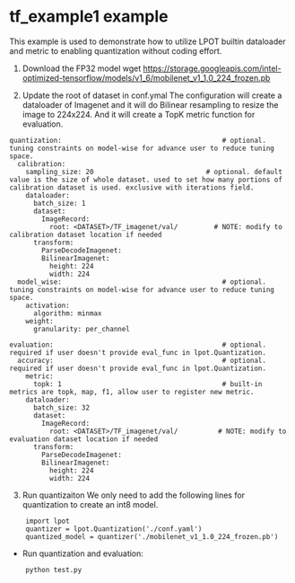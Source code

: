 tf_example1 example
=====================
This example is used to demonstrate how to utilize LPOT builtin dataloader and metric to enabling quantization without coding effort.

1. Download the FP32 model
wget https://storage.googleapis.com/intel-optimized-tensorflow/models/v1_6/mobilenet_v1_1.0_224_frozen.pb

2. Update the root of dataset in conf.ymal
The configuration will create a dataloader of Imagenet and it will do Bilinear resampling to resize the image to 224x224. And it will create a TopK metric function for evaluation.   
```
quantization:                                        # optional. tuning constraints on model-wise for advance user to reduce tuning space.
  calibration:
    sampling_size: 20                            # optional. default value is the size of whole dataset. used to set how many portions of calibration dataset is used. exclusive with iterations field.
    dataloader:
      batch_size: 1
      dataset:
        ImageRecord:
          root: <DATASET>/TF_imagenet/val/         # NOTE: modify to calibration dataset location if needed
      transform:
        ParseDecodeImagenet:
        BilinearImagenet: 
          height: 224
          width: 224
  model_wise:                                        # optional. tuning constraints on model-wise for advance user to reduce tuning space.
    activation:
      algorithm: minmax
    weight:
      granularity: per_channel

evaluation:                                          # optional. required if user doesn't provide eval_func in lpot.Quantization.
  accuracy:                                          # optional. required if user doesn't provide eval_func in lpot.Quantization.
    metric:
      topk: 1                                        # built-in metrics are topk, map, f1, allow user to register new metric.
    dataloader:
      batch_size: 32
      dataset:
        ImageRecord:
          root: <DATASET>/TF_imagenet/val/          # NOTE: modify to evaluation dataset location if needed
      transform:
        ParseDecodeImagenet:
        BilinearImagenet: 
          height: 224
          width: 224

```

3. Run quantizaiton
We only need to add the following lines for quantization to create an int8 model.
```
    import lpot
    quantizer = lpot.Quantization('./conf.yaml')
    quantized_model = quantizer('./mobilenet_v1_1.0_224_frozen.pb')
```
* Run quantization and evaluation:
```
    python test.py
``` 

